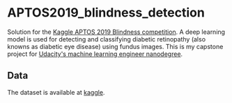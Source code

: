 # APTOS2019_blindness_detection

Solution for the [Kaggle APTOS 2019 Blindness competition](https://www.kaggle.com/c/aptos2019-blindness-detection/overview). A deep learning model is used for detecting and classifying diabetic retinopathy (also knowns as diabetic eye disease) using fundus images. This is my capstone project for [Udacity's machine learning engineer nanodegree](https://www.udacity.com/course/machine-learning-engineer-nanodegree--nd009t).



## Data

The dataset is available at [kaggle](https://www.kaggle.com/c/aptos2019-blindness-detection/data).

 

